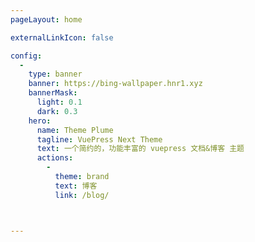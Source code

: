 ```yaml
---
pageLayout: home

externalLinkIcon: false

config:
  -
    type: banner
    banner: https://bing-wallpaper.hnr1.xyz
    bannerMask:
      light: 0.1
      dark: 0.3
    hero:
      name: Theme Plume
      tagline: VuePress Next Theme
      text: 一个简约的，功能丰富的 vuepress 文档&博客 主题
      actions:
        -
          theme: brand
          text: 博客
          link: /blog/



---
```

